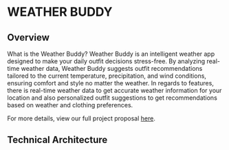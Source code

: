# WEATHER BUDDY 

## Overview
What is the Weather Buddy? Weather Buddy is an intelligent weather app designed to make your daily outfit decisions stress-free. By analyzing real-time weather data, Weather Buddy suggests outfit recommendations tailored to the current temperature, precipitation, and wind conditions, ensuring comfort and style no matter the weather. In regards to features, there is real-time weather data to get accurate weather information for your location and also personalized outfit suggestions to get recommendations based on weather and clothing preferences. 

For more details, view our full project proposal [here](https://docs.google.com/document/d/1QSspehLaoicjNbfgZ6cozxHUNR-O9wktdUzAv7SCzaA/edit?usp=sharing).

## Technical Architecture 
